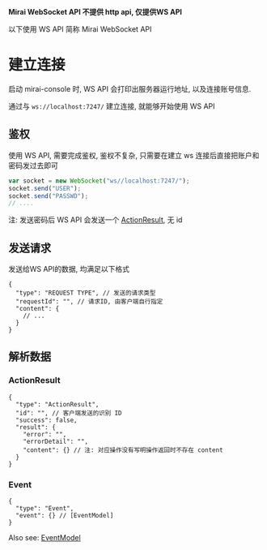 **Mirai WebSocket API 不提供 http api, 仅提供WS API**

以下使用 WS API 简称 Mirai WebSocket API

# 建立连接

启动 mirai-console 时, WS API 会打印出服务器运行地址, 以及连接账号信息.

通过与 `ws://localhost:7247/` 建立连接, 就能够开始使用 WS API

## 鉴权

使用 WS API, 需要完成鉴权, 鉴权不复杂, 只需要在建立 ws 连接后直接把账户和密码发过去即可
```js
var socket = new WebSocket("ws//localhost:7247/");
socket.send("USER");
socket.send("PASSWD");
// ....
```
注: 发送密码后 WS API 会发送一个 [ActionResult](#ActionResult), 无 id

## 发送请求
发送给WS API的数据, 均满足以下格式
```json5
{
  "type": "REQUEST TYPE", // 发送的请求类型
  "requestId": "", // 请求ID, 由客户端自行指定
  "content": {
    // ...
  }
}
```

## 解析数据

### ActionResult
```json5
{
  "type": "ActionResult",
  "id": "", // 客户端发送的识别 ID
  "success": false,
  "result": {
    "error": "",
    "errorDetail": "",
    "content": {} // 注: 对应操作没有写明操作返回时不存在 content
  }
}
```

### Event
```json5
{
  "type": "Event",
  "event": {} // [EventModel]
}
```
Also see: [EventModel](Model.md#事件列表)

